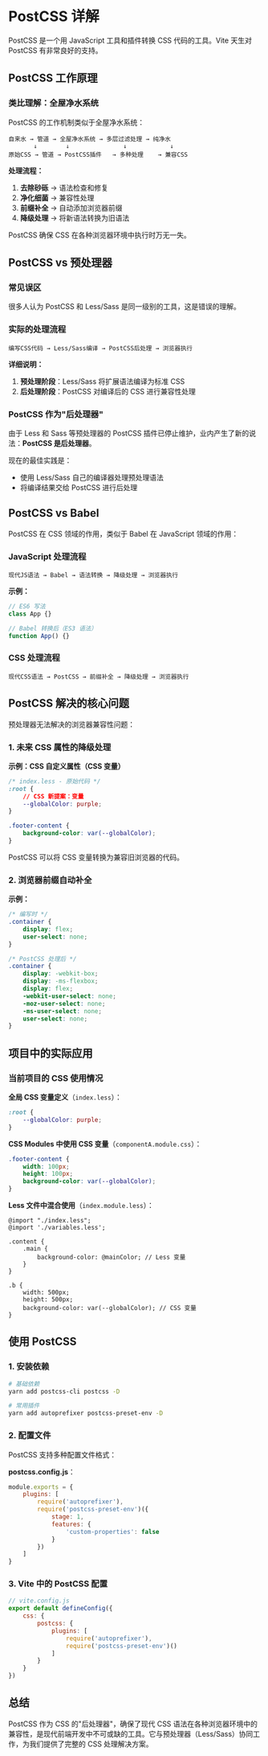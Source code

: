 # PostCSS 详解

PostCSS 是一个用 JavaScript 工具和插件转换 CSS 代码的工具。Vite 天生对 PostCSS 有非常良好的支持。

## PostCSS 工作原理

### 类比理解：全屋净水系统

PostCSS 的工作机制类似于全屋净水系统：

```
自来水 → 管道 → 全屋净水系统 → 多层过滤处理 → 纯净水
       ↓        ↓               ↓            ↓
原始CSS → 管道 → PostCSS插件   → 多种处理    → 兼容CSS
```

**处理流程：**
1. **去除砂砾** → 语法检查和修复
2. **净化细菌** → 兼容性处理
3. **前缀补全** → 自动添加浏览器前缀
4. **降级处理** → 将新语法转换为旧语法

PostCSS 确保 CSS 在各种浏览器环境中执行时万无一失。

## PostCSS vs 预处理器

### 常见误区
很多人认为 PostCSS 和 Less/Sass 是同一级别的工具，这是错误的理解。

### 实际的处理流程

```
编写CSS代码 → Less/Sass编译 → PostCSS后处理 → 浏览器执行
```

**详细说明：**
1. **预处理阶段**：Less/Sass 将扩展语法编译为标准 CSS
2. **后处理阶段**：PostCSS 对编译后的 CSS 进行兼容性处理

### PostCSS 作为"后处理器"

由于 Less 和 Sass 等预处理器的 PostCSS 插件已停止维护，业内产生了新的说法：**PostCSS 是后处理器**。

现在的最佳实践是：
- 使用 Less/Sass 自己的编译器处理预处理语法
- 将编译结果交给 PostCSS 进行后处理

## PostCSS vs Babel

PostCSS 在 CSS 领域的作用，类似于 Babel 在 JavaScript 领域的作用：

### JavaScript 处理流程
```
现代JS语法 → Babel → 语法转换 → 降级处理 → 浏览器执行
```

**示例：**
```javascript
// ES6 写法
class App {}

// Babel 转换后（ES3 语法）
function App() {}
```

### CSS 处理流程
```
现代CSS语法 → PostCSS → 前缀补全 → 降级处理 → 浏览器执行
```

## PostCSS 解决的核心问题

预处理器无法解决的浏览器兼容性问题：

### 1. 未来 CSS 属性的降级处理

**示例：CSS 自定义属性（CSS 变量）**
```css
/* index.less - 原始代码 */
:root {
    // CSS 新提案：变量
    --globalColor: purple;
}

.footer-content {
    background-color: var(--globalColor);
}
```

PostCSS 可以将 CSS 变量转换为兼容旧浏览器的代码。

### 2. 浏览器前缀自动补全

**示例：**
```css
/* 编写时 */
.container {
    display: flex;
    user-select: none;
}

/* PostCSS 处理后 */
.container {
    display: -webkit-box;
    display: -ms-flexbox;
    display: flex;
    -webkit-user-select: none;
    -moz-user-select: none;
    -ms-user-select: none;
    user-select: none;
}
```

## 项目中的实际应用

### 当前项目的 CSS 使用情况

**全局 CSS 变量定义**（`index.less`）：
```css
:root {
    --globalColor: purple;
}
```

**CSS Modules 中使用 CSS 变量**（`componentA.module.css`）：
```css
.footer-content {
    width: 100px;
    height: 100px;
    background-color: var(--globalColor);
}
```

**Less 文件中混合使用**（`index.module.less`）：
```less
@import "./index.less";
@import './variables.less';

.content {
    .main {
        background-color: @mainColor; // Less 变量
    }
}

.b {
    width: 500px;
    height: 500px;
    background-color: var(--globalColor); // CSS 变量
}
```

## 使用 PostCSS

### 1. 安装依赖

```bash
# 基础依赖
yarn add postcss-cli postcss -D

# 常用插件
yarn add autoprefixer postcss-preset-env -D
```

### 2. 配置文件

PostCSS 支持多种配置文件格式：

**postcss.config.js**：
```javascript
module.exports = {
    plugins: [
        require('autoprefixer'),
        require('postcss-preset-env')({
            stage: 1,
            features: {
                'custom-properties': false
            }
        })
    ]
}
```

### 3. Vite 中的 PostCSS 配置

```javascript
// vite.config.js
export default defineConfig({
    css: {
        postcss: {
            plugins: [
                require('autoprefixer'),
                require('postcss-preset-env')()
            ]
        }
    }
})
```

## 总结

PostCSS 作为 CSS 的"后处理器"，确保了现代 CSS 语法在各种浏览器环境中的兼容性，是现代前端开发中不可或缺的工具。它与预处理器（Less/Sass）协同工作，为我们提供了完整的 CSS 处理解决方案。